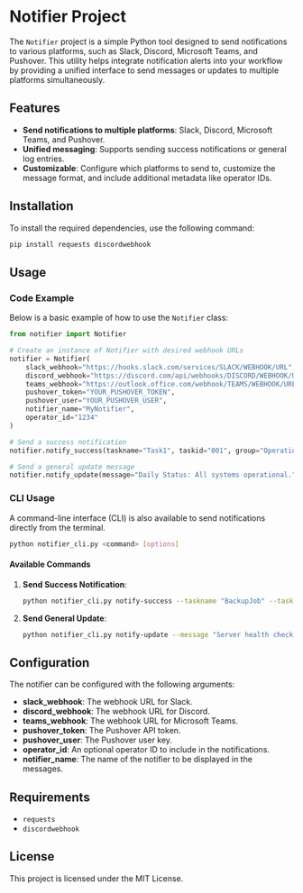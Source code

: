 # Notifier Project

The `Notifier` project is a simple Python tool designed to send notifications to various platforms, such as Slack, Discord, Microsoft Teams, and Pushover. This utility helps integrate notification alerts into your workflow by providing a unified interface to send messages or updates to multiple platforms simultaneously.

## Features
- **Send notifications to multiple platforms**: Slack, Discord, Microsoft Teams, and Pushover.
- **Unified messaging**: Supports sending success notifications or general log entries.
- **Customizable**: Configure which platforms to send to, customize the message format, and include additional metadata like operator IDs.

## Installation
To install the required dependencies, use the following command:

```bash
pip install requests discordwebhook
```

## Usage
### Code Example

Below is a basic example of how to use the `Notifier` class:

```python
from notifier import Notifier

# Create an instance of Notifier with desired webhook URLs
notifier = Notifier(
    slack_webhook="https://hooks.slack.com/services/SLACK/WEBHOOK/URL",
    discord_webhook="https://discord.com/api/webhooks/DISCORD/WEBHOOK/URL",
    teams_webhook="https://outlook.office.com/webhook/TEAMS/WEBHOOK/URL",
    pushover_token="YOUR_PUSHOVER_TOKEN",
    pushover_user="YOUR_PUSHOVER_USER",
    notifier_name="MyNotifier",
    operator_id="1234"
)

# Send a success notification
notifier.notify_success(taskname="Task1", taskid="001", group="Operations", url="https://tasktracker.example.com/001")

# Send a general update message
notifier.notify_update(message="Daily Status: All systems operational.")
```

### CLI Usage
A command-line interface (CLI) is also available to send notifications directly from the terminal.

```bash
python notifier_cli.py <command> [options]
```

#### Available Commands
1. **Send Success Notification**:

   ```bash
   python notifier_cli.py notify-success --taskname "BackupJob" --taskid "1234" --group "BackupGroup" --url "https://tracker.example.com/1234"
   ```

2. **Send General Update**:

   ```bash
   python notifier_cli.py notify-update --message "Server health check: All services running."
   ```

## Configuration
The notifier can be configured with the following arguments:

- **slack_webhook**: The webhook URL for Slack.
- **discord_webhook**: The webhook URL for Discord.
- **teams_webhook**: The webhook URL for Microsoft Teams.
- **pushover_token**: The Pushover API token.
- **pushover_user**: The Pushover user key.
- **operator_id**: An optional operator ID to include in the notifications.
- **notifier_name**: The name of the notifier to be displayed in the messages.

## Requirements
- `requests`
- `discordwebhook`

## License
This project is licensed under the MIT License.
